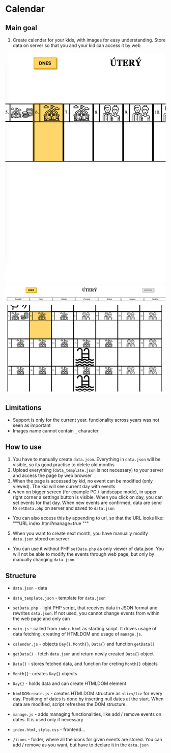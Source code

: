 # Calendar

## Main goal
1. Create calendar for your kids, with images for easy understanding. Store data on server so that you and your kid can access it by web

![screenshot of the page](examples/example_1.png)
![screenshot of the page](examples/example_2.png)

## Limitations
- Support is only for the current year. funcionality across years was not seen as important
- Images name cannot contain `_` character

## How to use
1. You have to manually create `data.json`. Everything in `data.json` will be visible, so its good practise to delete old months
2. Upload everything (`data_template.json` is not necessary) to your server and access the page by web browser
3. When the page is accessed by kid, no event can be modified (only viewed). The kid will see current day with events
4. when on bigger screen (for example PC / landscape mode), in upper right corner a settings button is visible. When you click on day, you can set events for that day. When new events are confirmed, data are send to `setData.php` on server and saved to `data.json`
- You can also access this by appending to url, so that the URL looks like:
"""URL
index.html?manage=true
"""
5. When you want to create next month, you have manually modify `data.json` stored on server

- You can use it without PHP `setData.php` as only viewer of data.json. You will not be able to modify the events through web page, but only by manually changing `data.json`.

## Structure

- `data.json` - data
- `data_template.json` - template for `data.json`
- `setData.php` - light PHP script, that receives data in JSON format and rewrites `data.json`. If not used, you cannot change events from within the web page and only can 

- `main.js` - called from `index.html` as starting script. It drives usage of data fetching, creating of HTMLDOM and usage of `manage.js`.
- `calendar.js` - objects `Day{}`, `Month{}`, `Data{}` and function `getData()`
 - `getData()` - fetch `data.json` and return newly created `Data{}` object
 - `Data{}` - stores fetched data, and function for creting `Month{}` objects
 - `Month{}`- creates `Day{}` objects
 - `Day{}` - holds data and can create HTMLDOM element
- `htmlDOMcreate.js` - creates HTMLDOM structure as `<li></li>` for every day. Positiong of dates is done by inserting null dates at the start. When data are modified, script refreshes the DOM structure.
- `manage.js` - adds managing functionalities, like add / remove events on dates. It is used only if necessary
- `index.html`, `style.css` - frontend...

- `/icons` - folder, where all the icons for given events are stored. You can add / remove as you want, but have to declare it in the `data.json`